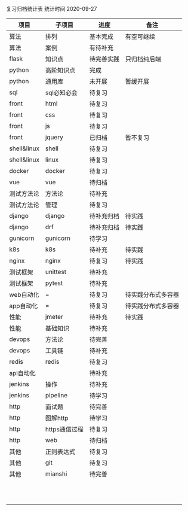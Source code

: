 复习归档统计表
统计时间 2020-09-27

|项目|子项目|进度|备注|
|-|-|-|-|
|算法|排列|基本完成|有空可继续|
|算法|案例|有待补充||
|flask|知识点|待完善实践|只归档纯后端|
|python|高阶知识点|完成||
|python|通用库|未开展|暂缓开展|
|sql|sql必知必会|待复习||
|front|html|待复习||
|front|css|待复习||
|front|js|待复习||
|front|jquery|已归档|暂不复习|
|shell&linux|shell|待复习||
|shell&linux|linux|待复习||
|docker|docker|待复习||
|vue|vue|待归档||
|测试方法论|方法论|待补充||
|测试方法论|管理|待复习||
|django|django|待补充归档|待实践|
|django|drf|待补充归档|待实践|
|gunicorn|gunicorn|待学习||
|k8s|k8s|待补充|待实践|
|nginx|nginx|待复习|待实践|
|测试框架|unittest|待补充||
|测试框架|pytest|待补充||
|web自动化|=|待复习|待实践分布式多容器|
|app自动化|=|待复习|待实践分布式多容器|
|性能|jmeter|待补充|待实践|
|性能|基础知识|待补充||
|devops|方法论|待完善||
|devops|工具链|待补充||
|redis|redis|待复习||
|api自动化||待补充||
|jenkins|操作|待补充||
|jenkins|pipeline|待学习||
|http|面试题|待完善||
|http|图解http|待学习||
|http|https通信过程|待复习||
|http|web|待归档||
|其他|正则表达式|待复习||
|其他|git|待复习||
|其他|mianshi|待完善||
|||||
|||||
|||||
|||||
|||||
|||||
|||||
|||||
|||||
|||||
|||||